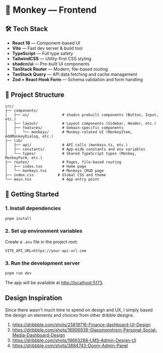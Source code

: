 # 🐒 Monkey — Frontend

## 🛠️ Tech Stack

- **React 18** — Component-based UI
- **Vite** — Fast dev server & build tool
- **TypeScript** — Full type safety
- **TailwindCSS** — Utility-first CSS styling
- **shadcn/ui** — Pre-built UI components
- **TanStack Router** — Modern, file-based routing
- **TanStack Query** — API data fetching and cache management
- **Zod + React Hook Form** — Schema validation and form handling

## 📂 Project Structure

```
src/
├── components/
│   ├── ui/               # shadcn prebuilt components (Button, Input, etc.)
│   ├── layout/           # Layout components (Sidebar, Header, etc.)
│   ├── features/         # Domain-specific components
│   │   └── monkeys/      # Monkey-related UI (MonkeyItem, AddMonkeyDialog, etc.)
├── lib/
│   ├── api/              # API calls (monkeys.ts, etc.)
│   ├── constants/        # App-wide constants and env variables
│   └── types/            # Shared TypeScript types (Monkey, MonkeyForm, etc.)
├── routes/               # Pages, file-based routing
│   ├── index.tsx         # Home page
│   └── monkeys.tsx       # Monkeys CRUD page
├── index.css           # Global CSS and theme
└── main.tsx              # App entry point
```

## 🚀 Getting Started

### 1. Install dependencies

```bash
pnpm install
```

### 2. Set up environment variables

Create a `.env` file in the project root:

```env
VITE_API_URL=https://your-api-url.com
```

### 3. Run the development server

```bash
pnpm run dev
```

The app will be available at [http://localhost:5173](http://localhost:5173).

## Design Inspiration

Since there wasn't much time to spend on design and UX, I simply based the design on elements and choices from other dribble designs.

1. https://dribbble.com/shots/25819716-Finance-dashboard-UI-Design
2. https://dribbble.com/shots/16906939-Glassmorphism-Personal-Social-Media-Dashboard-Design
3. https://dribbble.com/shots/19663288-LMS-Admin-Design-UI
4. https://dribbble.com/shots/3884743-Doom-Admin-Panel

